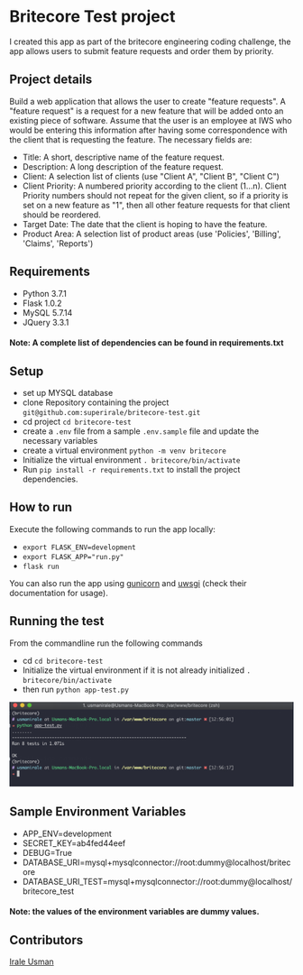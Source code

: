 # Britecore Test project

I created this app as part of the britecore engineering coding challenge, the app allows users to submit feature requests and order them by priority.

## Project details
Build a web application that allows the user to create "feature requests".
A "feature request" is a request for a new feature that will be added onto an existing piece of software. Assume that the user is an employee at IWS who would be entering this information after having some correspondence with the client that is requesting the feature. The necessary fields are:

* Title: A short, descriptive name of the feature request.
* Description: A long description of the feature request.
* Client: A selection list of clients (use "Client A", "Client B", "Client C")
* Client Priority: A numbered priority according to the client (1...n). Client Priority numbers should not repeat for  the given client, so if a priority is set on a new feature as "1", then all other feature requests for that client should be reordered.
* Target Date: The date that the client is hoping to have the feature.
* Product Area: A selection list of product areas (use 'Policies', 'Billing', 'Claims', 'Reports')

## Requirements
* Python 3.7.1
* Flask 1.0.2
* MySQL 5.7.14
* JQuery 3.3.1

#### Note: A complete list of dependencies can be found in requirements.txt


## Setup
* set up MYSQL database
* clone Repository containing the project `git@github.com:superirale/britecore-test.git`
* cd project `cd britecore-test`
* create a `.env` file from a sample `.env.sample` file and update the necessary variables
* create a virtual environment `python -m venv britecore`
* Initialize the virtual environment `. britecore/bin/activate`
* Run `pip install -r requirements.txt` to install the project dependencies.

## How to run
Execute the following commands to run the app locally:

* `export FLASK_ENV=development`
* `export FLASK_APP="run.py"`
*  `flask run`

You can also run the app using [gunicorn](https://gunicorn.org/) and [uwsgi](https://uwsgi-docs.readthedocs.io/en/latest/) (check their documentation for usage).

## Running the test
From the commandline run the following commands

* cd  `cd britecore-test`
* Initialize the virtual environment if it is not already initialized `. britecore/bin/activate`
* then run `python app-test.py`

![Running Test](https://raw.githubusercontent.com/superirale/britecore-test/master/app/static/images/tests.png)


## Sample Environment Variables
* APP_ENV=development
* SECRET_KEY=ab4fed44eef
* DEBUG=True
* DATABASE_URI=mysql+mysqlconnector://root:dummy@localhost/britecore
* DATABASE_URI_TEST=mysql+mysqlconnector://root:dummy@localhost/britecore_test

#### Note: the values of the environment variables are dummy values.



## Contributors
[Irale Usman](https://github.com/superirale)
